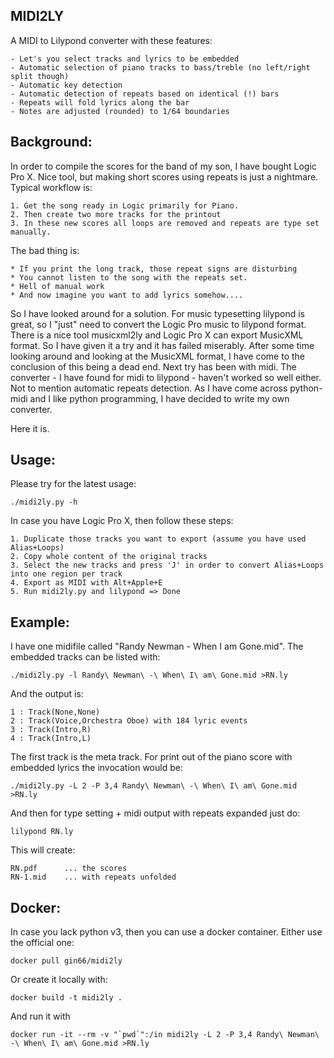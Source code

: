 MIDI2LY
-------

A MIDI to Lilypond converter with these features:

    - Let's you select tracks and lyrics to be embedded
    - Automatic selection of piano tracks to bass/treble (no left/right split though)
    - Automatic key detection
    - Automatic detection of repeats based on identical (!) bars
    - Repeats will fold lyrics along the bar
    - Notes are adjusted (rounded) to 1/64 boundaries

Background:
-----------
In order to compile the scores for the band of my son, I have bought Logic Pro X. Nice tool, but making short scores using repeats is just a nightmare. Typical workflow is:

    1. Get the song ready in Logic primarily for Piano.
    2. Then create two more tracks for the printout
    3. In these new scores all loops are removed and repeats are type set manually.

The bad thing is:

    * If you print the long track, those repeat signs are disturbing
    * You cannot listen to the song with the repeats set.
    * Hell of manual work
    * And now imagine you want to add lyrics somehow....

So I have looked around for a solution. For music typesetting lilypond is great, so I "just" need to convert the Logic Pro music to lilypond format.
There is a nice tool musicxml2ly and Logic Pro X can export MusicXML format. So I have given it a try and it has failed miserably.
After some time looking around and looking at the MusicXML format, I have come to the conclusion of this being a dead end.
Next try has been with midi. The converter - I have found for midi to lilypond - haven't worked so well either.
Not to mention automatic repeats detection. As I have come across python-midi and I like python programming, I have decided to write my own converter.

Here it is.

Usage:
------
Please try for the latest usage:

    ./midi2ly.py -h

In case you have Logic Pro X, then follow these steps:

    1. Duplicate those tracks you want to export (assume you have used Alias+Loops)
    2. Copy whole content of the original tracks
    3. Select the new tracks and press 'J' in order to convert Alias+Loops into one region per track
    4. Export as MIDI with Alt+Apple+E
    5. Run midi2ly.py and lilypond => Done

Example:
--------

I have one midifile called "Randy Newman - When I am Gone.mid".
The embedded tracks can be listed with:

    ./midi2ly.py -l Randy\ Newman\ -\ When\ I\ am\ Gone.mid >RN.ly

And the output is:

    1 : Track(None,None)
    2 : Track(Voice,Orchestra Oboe) with 184 lyric events
    3 : Track(Intro,R)
    4 : Track(Intro,L)

The first track is the meta track. For print out of the piano score with embedded lyrics the invocation would be:

    ./midi2ly.py -L 2 -P 3,4 Randy\ Newman\ -\ When\ I\ am\ Gone.mid >RN.ly

And then for type setting + midi output with repeats expanded just do:

    lilypond RN.ly

This will create:

    RN.pdf      ... the scores
    RN-1.mid    ... with repeats unfolded

Docker:
-------

In case you lack python v3, then you can use a docker container. Either use the official one:

    docker pull gin66/midi2ly

Or create it locally with:

    docker build -t midi2ly .

And run it with

    docker run -it --rm -v "`pwd`":/in midi2ly -L 2 -P 3,4 Randy\ Newman\ -\ When\ I\ am\ Gone.mid >RN.ly

